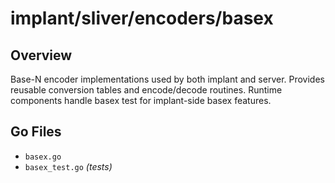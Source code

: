 # implant/sliver/encoders/basex

## Overview

Base-N encoder implementations used by both implant and server. Provides reusable conversion tables and encode/decode routines. Runtime components handle basex test for implant-side basex features.

## Go Files

- `basex.go`
- `basex_test.go` *(tests)*
